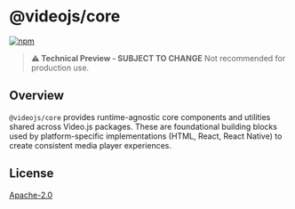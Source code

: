 # @videojs/core

[![npm](https://img.shields.io/badge/npm-%40vjs--10%2Fcore-blue)](https://www.npmjs.com/package/@videojs/core)

> **⚠️ Technical Preview - SUBJECT TO CHANGE** Not recommended for production use.

## Overview

`@videojs/core` provides runtime-agnostic core components and utilities shared across Video.js
packages. These are foundational building blocks used by platform-specific implementations
(HTML, React, React Native) to create consistent media player experiences.

## License

[Apache-2.0](./LICENSE)
